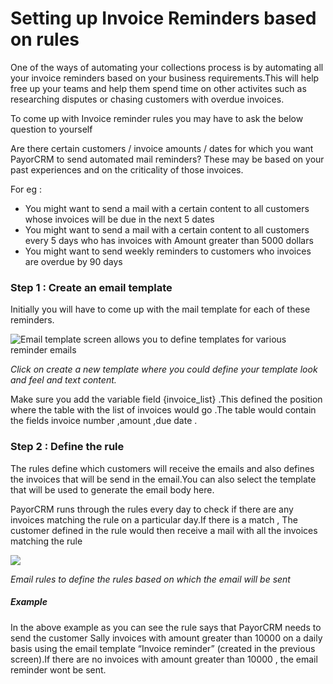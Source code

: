 # Setting up Invoice Reminders based on rules

One of the ways of automating your collections process is by automating all your invoice reminders based on your business requirements.This will help free up your teams and help them spend time on other activites such as researching disputes or chasing customers with overdue invoices.

To come up with Invoice reminder rules you may have to ask the below question to yourself

Are there certain customers / invoice amounts / dates  for which you want PayorCRM to send automated mail reminders? These may be based on your past experiences and on the criticality of those invoices. 

For eg :

* You might want to send a mail with a certain content to all customers whose invoices will be due in the next 5 dates
* You might want to send a mail with a certain content to all customers every 5 days who has invoices with Amount greater than 5000 dollars
* You might want to send weekly reminders to customers who invoices are overdue by 90 days

### Step 1 : Create an email template

Initially you will have to come up with the mail template for each of these reminders.

![](http://www.payorcrm.com/wp-content/uploads/2018/01/Email-template.png "Email template screen allows you to define templates for various reminder emails")

_Click on create a new template where you could define your template look and feel and text content._

Make sure you add the variable field {invoice\_list} .This defined the position where the table with the list of invoices would go .The table would contain the fields invoice number ,amount ,due date .

### Step 2 : Define the rule

The rules define which customers will receive the emails and also defines the invoices that will be send in the email.You can also select the template that will be used to generate the email body here.

PayorCRM runs through the rules every day to check if there are any invoices matching the rule on a particular day.If there is a match , The customer defined in the rule would then receive a mail with all the invoices matching the rule

![](http://www.payorcrm.com/wp-content/uploads/2018/01/Email-Rule.png)

_Email rules to define the rules based on which the email will be sent_

##### Example

In the above example as you can see the rule says that PayorCRM needs to send the customer Sally invoices with amount greater than 10000 on a daily basis using the email template “Invoice reminder” \(created in the previous screen\).If there are no invoices with amount greater than 10000 , the email reminder wont be sent.

